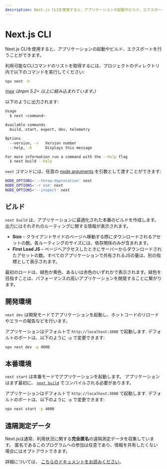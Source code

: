 ```yaml
---
description: Next.js CLIを使用すると、アプリケーションの起動やビルド、エクスポートを行うことができます。詳細はこちらをご覧ください。
---
```


# Next.js CLI

Next.js CLIを使用すると、アプリケーションの起動やビルド、エクスポートを行うことができます。

利用可能なCLIコマンドのリストを取得するには、プロジェクトのディレクトリ内で以下のコマンドを実行してください:

```bash
npx next -h
```

_([npx](https://medium.com/@maybekatz/introducing-npx-an-npm-package-runner-55f7d4bd282b) はnpm 5.2+ 以上に組み込まれています。)_

以下のように出力されます:

```bash
Usage
  $ next <command>

Available commands
  build, start, export, dev, telemetry

Options
  --version, -v   Version number
  --help, -h      Displays this message

For more information run a command with the --help flag
  $ next build --help
```

`next` コマンドには、任意の [node arguments](https://nodejs.org/api/cli.html#cli_node_options_options) を引数として渡すことができます:

```bash
NODE_OPTIONS='--throw-deprecation' next
NODE_OPTIONS='-r esm' next
NODE_OPTIONS='--inspect' next
```

## ビルド

`next build` は、アプリケーションに最適化された本番のビルドを作成します。出力にはそれぞれのルーティングに関する情報が表示されます。

- **Size** – クライアントサイドのページへ移動する際にダウンロードされるアセットの数。各ルーティングのサイズには、依存関係のみが含まれます。
- **First Load JS** – ページへアクセスしたときにサーバーからダウンロードされたアセットの数。すべてのアプリケーションで共有されるJSの量は、別の指標として表示されます。

最初のロードは、緑色か黄色、あるいは赤色のいずれかで表示されます。緑色を目指すことは、パフォーマンスの高いアプリケーションを開発することに繋がります。

## 開発環境

`next dev` は開発モードでアプリケーションを起動し、ホットコードのリロードやエラーの報告などを行います。

アプリケーションはデフォルトで `http://localhost:3000` で起動します. デフォルトのポートは、以下のように `-p` で変更できます:

```bash
npx next dev -p 4000
```

## 本番環境

`next start` は本番モードでアプリケーションを起動します。 アプリケーションはまず最初に、 [`next build`](#build) でコンパイルされる必要があります。

アプリケーションはデフォルトで `http://localhost:3000` で起動します. デフォルトのポートは、以下のように `-p` で変更できます:

```bash
npx next start -p 4000
```

## 遠隔測定データ

Next.jsは通常、利用状況に関する**完全匿名**の遠隔測定データを収集しています。
匿名であるこのプログラムへの参加は任意であり、情報を共有したくない場合にはオプトアウトできます。

詳細については、 [こちらのドキュメントをお読みください](https://nextjs.org/telemetry/)。
